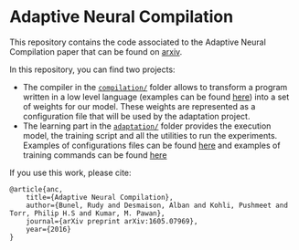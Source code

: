 # Adaptive Neural Compilation

This repository contains the code associated to the Adaptive Neural Compilation paper that can be found on [arxiv](http://arxiv.org/abs/1605.07969).

In this repository, you can find two projects:
* The compiler in the [`compilation/`](compilation) folder allows to transform a program written in a low level language (examples can be found [here](compilation/tests)) into a set of weights for our model. These weights are represented as a configuration file that will be used by the adaptation project.
* The learning part in the [`adaptation/`](adaptation) folder provides the execution model, the training script and all the utilities to run the experiments. Examples of configurations files can be found [here](adaptation/examples) and examples of training commands can be found [here](adaptation/paper-experiment/run-experiments.sh)


If you use this work, please cite:
```
@article{anc,
    title={Adaptive Neural Compilation},
    author={Bunel, Rudy and Desmaison, Alban and Kohli, Pushmeet and Torr, Philip H.S and Kumar, M. Pawan},
    journal={arXiv preprint arXiv:1605.07969},
    year={2016}
}
```
